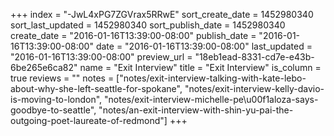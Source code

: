 +++
index = "-JwL4xPG7ZGVrax5RRwE"
sort_create_date = 1452980340
sort_last_updated = 1452980340
sort_publish_date = 1452980340
create_date = "2016-01-16T13:39:00-08:00"
publish_date = "2016-01-16T13:39:00-08:00"
date = "2016-01-16T13:39:00-08:00"
last_updated = "2016-01-16T13:39:00-08:00"
preview_url = "18eb1ead-8331-cd7e-e43b-6be265e6ca82"
name = "Exit Interview"
title = "Exit Interview"
is_column = true
reviews = ""
notes = ["notes/exit-interview-talking-with-kate-lebo-about-why-she-left-seattle-for-spokane", "notes/exit-interview-kelly-davio-is-moving-to-london", "notes/exit-interview-michelle-pe\u00f1aloza-says-goodbye-to-seattle", "notes/an-exit-interview-with-shin-yu-pai-the-outgoing-poet-laureate-of-redmond"]
+++

